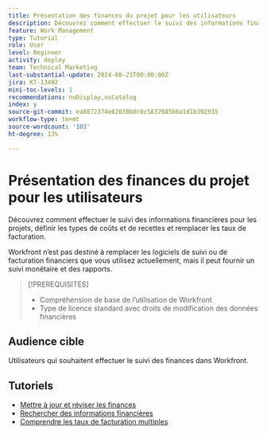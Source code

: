 ```yaml
---
title: Présentation des finances du projet pour les utilisateurs
description: Découvrez comment effectuer le suivi des informations financières pour les projets, définir les types de coûts et de recettes et remplacer les taux de facturation.
feature: Work Management
type: Tutorial
role: User
level: Beginner
activity: deploy
team: Technical Marketing
last-substantial-update: 2024-08-23T00:00:00Z
jira: KT-13492
mini-toc-levels: 1
recommendations: noDisplay,noCatalog
index: y
source-git-commit: ea8872374e82030b8c0c5837685b6a1d1b392935
workflow-type: tm+mt
source-wordcount: '103'
ht-degree: 13%

---
```



# Présentation des finances du projet pour les utilisateurs

Découvrez comment effectuer le suivi des informations financières pour les projets, définir les types de coûts et de recettes et remplacer les taux de facturation.

Workfront n’est pas destiné à remplacer les logiciels de suivi ou de facturation financiers que vous utilisez actuellement, mais il peut fournir un suivi monétaire et des rapports.

>[!PREREQUISITES]
>
>* Compréhension de base de l’utilisation de Workfront
>* Type de licence standard avec droits de modification des données financières

## Audience cible

Utilisateurs qui souhaitent effectuer le suivi des finances dans Workfront.


## Tutoriels

* [Mettre à jour et réviser les finances](/help/manage-work/project-finances/update-and-review-finances.md)
* [Rechercher des informations financières](/help/manage-work/project-finances/find-financial-information.md)
* [Comprendre les taux de facturation multiples](/help/manage-work/project-finances/multiple-billing-rates.md)

